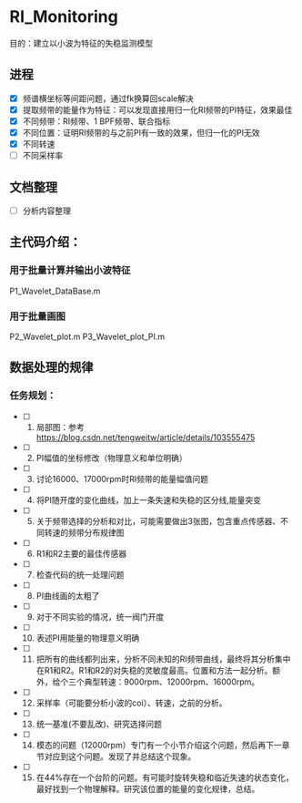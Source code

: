 # RI_Monitoring
目的：建立以小波为特征的失稳监测模型

## 进程
- [x] 频谱横坐标等间距问题，通过fk换算回scale解决
- [x] 提取频带的能量作为特征：可以发现直接用归一化RI频带的PI特征，效果最佳
- [x] 不同频带：RI频带、1 BPF频带、联合指标
- [x] 不同位置：证明RI频带的与之前PI有一致的效果，但归一化的PI无效
- [x] 不同转速
- [ ] 不同采样率

## 文档整理
- [ ] 分析内容整理
 


## 主代码介绍：

### 用于批量计算并输出小波特征
P1_Wavelet_DataBase.m

### 用于批量画图
P2_Wavelet_plot.m
P3_Wavelet_plot_PI.m




## 数据处理的规律


### 任务规划：

- [ ] 1. 局部图：参考
https://blog.csdn.net/tengweitw/article/details/103555475

- [ ] 2. PI幅值的坐标修改（物理意义和单位明确）

- [ ] 3. 讨论16000、17000rpm时RI频带的能量幅值问题

- [ ] 4. 将PI随开度的变化曲线，加上一条失速和失稳的区分线,能量突变

- [ ] 5. 关于频带选择的分析和对比，可能需要做出3张图，包含重点传感器、不同转速的频带分布规律图

- [ ] 6. R1和R2主要的最佳传感器

- [ ] 7. 检查代码的统一处理问题

- [ ] 8. PI曲线画的太粗了

- [ ] 9. 对于不同实验的情况，统一阀门开度

- [ ] 10. 表述PI用能量的物理意义明确

- [ ] 11. 把所有的曲线都列出来，分析不同未知的RI频带曲线，最终将其分析集中在R1和R2。R1和R2的对失稳的灵敏度最高。位置和方法一起分析。额外，给个三个典型转速：9000rpm、12000rpm、16000rpm。

- [ ] 12. 采样率（可能要分析小波的coi）、转速，之前的分析。

- [ ] 13. 统一基准(不要乱改)、研究选择问题

- [ ] 14. 模态的问题（12000rpm）专门有一个小节介绍这个问题，然后再下一章节对应到这个问题。发现了并总结这个现象。

- [ ] 15. 在44%存在一个台阶的问题。有可能时旋转失稳和临近失速的状态变化，最好找到一个物理解释。研究该位置的能量的变化规律，总结。











